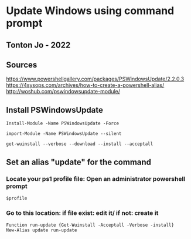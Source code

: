 # Update Windows using command prompt  
## Tonton Jo - 2022  
## Sources
https://www.powershellgallery.com/packages/PSWindowsUpdate/2.2.0.3  
https://4sysops.com/archives/how-to-create-a-powershell-alias/  
http://woshub.com/pswindowsupdate-module/  
## Install PSWindowsUpdate  
```shell
Install-Module -Name PSWindowsUpdate -Force
```
```shell
import-Module -Name PSWindowsUpdate --silent
```
```shell
get-wuinstall --verbose --download --install --acceptall
```
## Set an alias "update" for the command
### Locate your ps1 profile file: Open an administrator powershell prompt
```shell
$profile
```
### Go to this location: if file exist: edit it/ if not: create it
```shell
Function run-update {Get-Wuinstall -Acceptall -Verbose -install}
New-Alias update run-update
```

